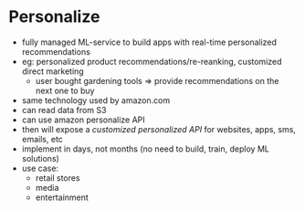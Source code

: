 # Personalize

* fully managed ML-service to build apps with real-time personalized recommendations
* eg: personalized product recommendations/re-reanking, customized direct marketing
  * user bought gardening tools => provide recommendations on the next one to buy
* same technology used by amazon.com
* can read data from S3
* can use amazon personalize API
* then will expose a *customized personalized API* for websites, apps, sms, emails, etc
* implement in days, not months (no need to build, train, deploy ML solutions)
* use case:
  * retail stores
  * media
  * entertainment
